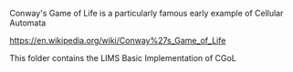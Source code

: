 Conway's Game of Life is a particularly famous early example of Cellular Automata

https://en.wikipedia.org/wiki/Conway%27s_Game_of_Life

This folder contains the LIMS Basic Implementation of CGoL

